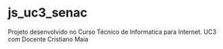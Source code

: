 # js_uc3_senac
Projeto desenvolvido no Curso Técnico de Informatica para Internet. UC3 com Docente Cristiano Maia
